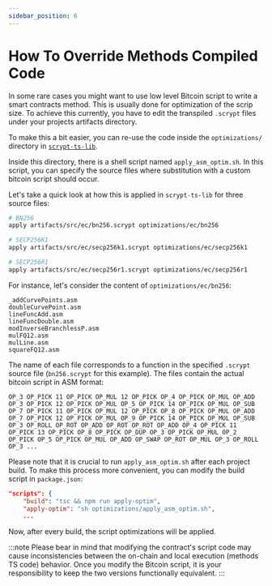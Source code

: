 ```yaml
---
sidebar_position: 6
---
```


# How To Override Methods Compiled Code

In some rare cases you might want to use low level Bitcoin script to write a smart contracts method. This is usually done for optimization of the scrip size.
To achieve this currently, you have to edit the transpiled `.scrypt` files under your projects artifacts directory.

To make this a bit easier, you can re-use the code inside the `optimizations/` directory in [`scrypt-ts-lib`](https://github.com/sCrypt-Inc/scrypt-ts-lib/tree/master/optimizations).

Inside this directory, there is a shell script named `apply_asm_optim.sh`. In this script, you can specify the source files where substitution with a custom bitcoin script should occur.

Let's take a quick look at how this is applied in `scrypt-ts-lib` for three source files:

```sh
# BN256
apply artifacts/src/ec/bn256.scrypt optimizations/ec/bn256

# SECP256K1
apply artifacts/src/ec/secp256k1.scrypt optimizations/ec/secp256k1

# SECP256R1
apply artifacts/src/ec/secp256r1.scrypt optimizations/ec/secp256r1
```

For instance, let's consider the content of `optimizations/ec/bn256`:

```
_addCurvePoints.asm
doubleCurvePoint.asm
lineFuncAdd.asm
lineFuncDouble.asm
modInverseBranchlessP.asm
mulFQ12.asm
mulLine.asm
squareFQ12.asm
```

The name of each file corresponds to a function in the specified `.scrypt` source file (`bn256.scrypt` for this example). The files contain the actual bitcoin script in ASM format:

```
OP_3 OP_PICK 11 OP_PICK OP_MUL 12 OP_PICK OP_4 OP_PICK OP_MUL OP_ADD OP_3 OP_PICK 12 OP_PICK OP_MUL OP_5 OP_PICK 14 OP_PICK OP_MUL OP_SUB OP_7 OP_PICK 11 OP_PICK OP_MUL 12 OP_PICK OP_8 OP_PICK OP_MUL OP_ADD OP_7 OP_PICK 12 OP_PICK OP_MUL OP_9 OP_PICK 14 OP_PICK OP_MUL OP_SUB OP_3 OP_ROLL OP_ROT OP_ADD OP_ROT OP_ROT OP_ADD OP_4 OP_PICK 11 OP_PICK 13 OP_PICK OP_8 OP_PICK OP_DUP OP_3 OP_PICK OP_MUL OP_2 OP_PICK OP_5 OP_PICK OP_MUL OP_ADD OP_SWAP OP_ROT OP_MUL OP_3 OP_ROLL OP_3 ...
```

Please note that it is crucial to run `apply_asm_optim.sh` after each project build. To make this process more convenient, you can modify the build script in `package.json`:

```json
"scripts": {
    "build": "tsc && npm run apply-optim",
    "apply-optim": "sh optimizations/apply_asm_optim.sh",
    ...
```

Now, after every build, the script optimizations will be applied.

:::note
Please bear in mind that modifying the contract's script code may cause inconsistencies between the on-chain and local execution (methods TS code) behavior. Once you modify the Bitcoin script, it is your responsibility to keep the two versions functionally equivalent.
:::